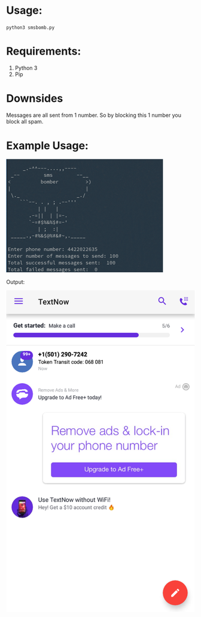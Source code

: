 # Usage:

`python3 smsbomb.py`

# Requirements:

1. Python 3
2. Pip

# Downsides

Messages are all sent from 1 number. So by blocking this 1 number you block all spam.

# Example Usage:

![](/imgs/img1.png)

Output:

![](/imgs/img2.png)
